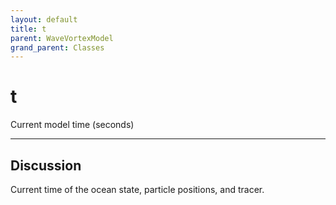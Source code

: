 ```yaml
---
layout: default
title: t
parent: WaveVortexModel
grand_parent: Classes
---
```


#  t

Current model time (seconds)


---

## Discussion
Current time of the ocean state, particle positions, and tracer.

